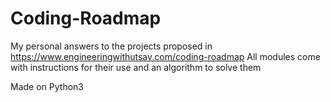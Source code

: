 # Coding-Roadmap
My personal answers to the projects proposed in https://www.engineeringwithutsav.com/coding-roadmap
All modules come with instructions for their use and an algorithm to solve them

Made on Python3
